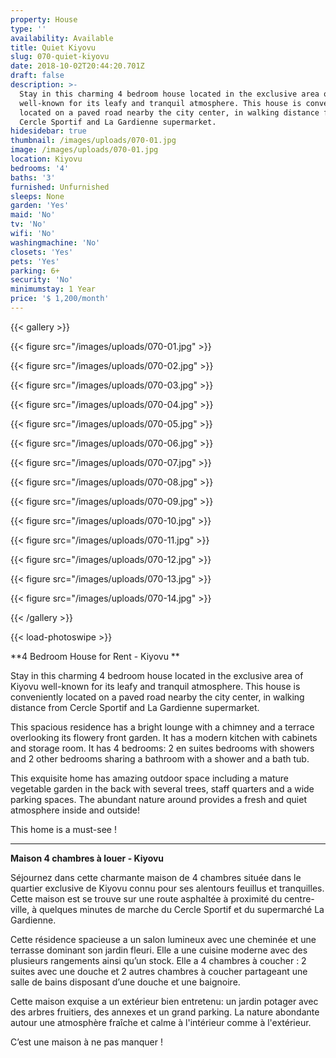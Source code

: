 ```yaml
---
property: House
type: ''
availability: Available
title: Quiet Kiyovu
slug: 070-quiet-kiyovu
date: 2018-10-02T20:44:20.701Z
draft: false
description: >-
  Stay in this charming 4 bedroom house located in the exclusive area of Kiyovu
  well-known for its leafy and tranquil atmosphere. This house is conveniently
  located on a paved road nearby the city center, in walking distance from
  Cercle Sportif and La Gardienne supermarket. 
hidesidebar: true
thumbnail: /images/uploads/070-01.jpg
image: /images/uploads/070-01.jpg
location: Kiyovu
bedrooms: '4'
baths: '3'
furnished: Unfurnished
sleeps: None
garden: 'Yes'
maid: 'No'
tv: 'No'
wifi: 'No'
washingmachine: 'No'
closets: 'Yes'
pets: 'Yes'
parking: 6+
security: 'No'
minimumstay: 1 Year
price: '$ 1,200/month'
---
```

{{< gallery >}}

{{< figure src="/images/uploads/070-01.jpg" >}}

{{< figure src="/images/uploads/070-02.jpg" >}}

{{< figure src="/images/uploads/070-03.jpg" >}}

{{< figure src="/images/uploads/070-04.jpg" >}}

{{< figure src="/images/uploads/070-05.jpg" >}}

{{< figure src="/images/uploads/070-06.jpg" >}}

{{< figure src="/images/uploads/070-07.jpg" >}}

{{< figure src="/images/uploads/070-08.jpg" >}}

{{< figure src="/images/uploads/070-09.jpg" >}}

{{< figure src="/images/uploads/070-10.jpg" >}}

{{< figure src="/images/uploads/070-11.jpg" >}}

{{< figure src="/images/uploads/070-12.jpg" >}}

{{< figure src="/images/uploads/070-13.jpg" >}}

{{< figure src="/images/uploads/070-14.jpg" >}}

{{< /gallery >}}

{{< load-photoswipe >}}

**4 Bedroom House for Rent - Kiyovu
**

Stay in this charming 4 bedroom house located in the exclusive area of Kiyovu well-known for its leafy and tranquil atmosphere. This house is conveniently located on a paved road nearby the city center, in walking distance from Cercle Sportif and La Gardienne supermarket. 

This spacious residence has a bright lounge with a chimney and a terrace overlooking its flowery front garden. It has a modern kitchen with cabinets and storage room. It has 4 bedrooms: 2 en suites bedrooms with showers and 2 other bedrooms sharing a bathroom with a shower and a bath tub.

This exquisite home has amazing outdoor space including a mature vegetable garden in the back with several trees, staff quarters and a wide parking spaces. The abundant nature around provides a fresh and quiet atmosphere inside and outside!

This home is a must-see !

- - -

**Maison 4 chambres à louer - Kiyovu**

Séjournez dans cette charmante maison de 4 chambres située dans le quartier exclusive de Kiyovu connu pour ses alentours feuillus et tranquilles. Cette maison est se trouve sur une route asphaltée à proximité du centre-ville, à quelques minutes de marche du Cercle Sportif et du supermarché La Gardienne. 

Cette résidence spacieuse a un salon lumineux avec une cheminée et une terrasse dominant son jardin fleuri. Elle a une cuisine moderne avec des plusieurs rangements ainsi qu’un stock. Elle a 4 chambres à coucher : 2 suites avec une douche et 2 autres chambres à coucher partageant une salle de bains disposant d’une douche et une baignoire.

Cette maison exquise a un extérieur bien entretenu: un jardin potager avec des arbres fruitiers, des annexes et un grand parking. La nature abondante autour une atmosphère fraîche et calme à l'intérieur comme à l'extérieur.

C’est une maison à ne pas manquer !
